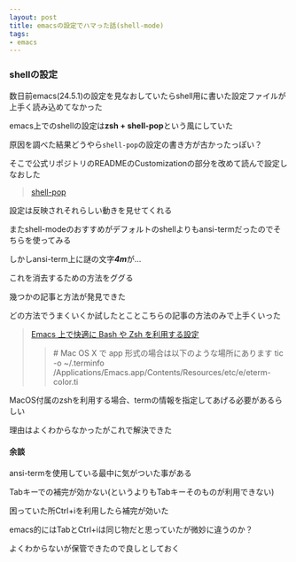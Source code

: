 ```yaml
---
layout: post
title: emacsの設定でハマった話(shell-mode)
tags:
- emacs
---
```


### shellの設定

数日前emacs(24.5.1)の設定を見なおしていたらshell用に書いた設定ファイルが上手く読み込めてなかった

emacs上でのshellの設定は**zsh + shell-pop**という風にしていた

原因を調べた結果どうやら`shell-pop`の設定の書き方が古かったっぽい？

そこで公式リポジトリのREADMEのCustomizationの部分を改めて読んで設定しなおした

> [shell-pop](https://github.com/kyagi/shell-pop-el)

設定は反映されそれらしい動きを見せてくれる

またshell-modeのおすすめがデフォルトのshellよりもansi-termだったのでそちらを使ってみる

しかしansi-term上に謎の文字***4m***が…

これを消去するための方法をググる

幾つかの記事と方法が発見できた

どの方法でうまくいくか試したとことこちらの記事の方法のみで上手くいった

> [Emacs 上で快適に Bash や Zsh を利用する設定](http://sakito.jp/emacs/emacsshell.html)
>
>> \# Mac OS X で app 形式の場合は以下のような場所にあります
>> tic -o ~/.terminfo /Applications/Emacs.app/Contents/Resources/etc/e/eterm-color.ti

MacOS付属のzshを利用する場合、termの情報を指定してあげる必要があるらしい

理由はよくわからなかったがこれで解決できた

#### 余談

ansi-termを使用している最中に気がついた事がある

Tabキーでの補完が効かない(というよりもTabキーそのものが利用できない)

困っていた所Ctrl+iを利用したら補完が効いた

emacs的にはTabとCtrl+iは同じ物だと思っていたが微妙に違うのか？

よくわからないが保管できたので良しとしておく
